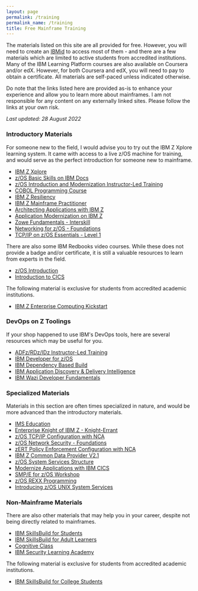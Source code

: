 ```yaml
---
layout: page
permalink: /training
permalink_name: /training
title: Free Mainframe Training
---
```


The materials listed on this site are all provided for free. However, you will need to create an [IBMid](https://www.ibm.com/account/) to access most of them - and there are a few materials which are limited to active students from accredited institutions. Many of the IBM Learning Platform courses are also available on Coursera and/or edX. However, for both Coursera and edX, you will need to pay to obtain a certificate. All materials are self-paced unless indicated otherwise.

Do note that the links listed here are provided as-is to enhance your experience and allow you to learn more about mainframes. I am not responsible for any content on any externally linked sites. Please follow the links at your own risk.

*Last updated: 28 August 2022*

### Introductory Materials

For someone new to the field, I would advise you to try out the IBM Z Xplore learning system. It came with access to a live z/OS machine for training, and would serve as the perfect introduction for someone new to mainframe.

- [IBM Z Xplore](https://www.ibm.com/community/z/talent/get-started/)
- [z/OS Basic Skills on IBM Docs](https://www.ibm.com/docs/en/zos-basic-skills)
- [z/OS Introduction and Modernization Instructor-Led Training](https://ibm.biz/zOSclass)
- [COBOL Programming Course](https://github.com/openmainframeproject/cobol-programming-course)
- [IBM Z Resiliency](https://ibm.ent.box.com/notes/707201944401?s=9cw8sa3abdwnzqizn6issyrykqaajwku)
- [IBM Z Mainframe Practitioner](https://ibm.ent.box.com/notes/665152643278?s=i740ojs99501junj6kotohnud5f9b9et)
- [Architecting Applications with IBM Z](https://ibm.ent.box.com/notes/912880565628?s=l8lecq1r0x2l3014qslq4zdj5eh0rg5i)
- [Application Modernization on IBM Z](https://ibm.ent.box.com/notes/912879485290?s=5593b9u4j2qcoxuol7u9hpzhdvdi9yq0)
- [Zowe Fundamentals - Interskill](https://www.interskill.com/course-catalog/Zowe-Fundamentals.html)
- [Networking for z/OS - Foundations](https://community.ibm.com/community/user/ibmz-and-linuxone/blogs/erin-zhang1/2019/12/10/digital-badge-networking-on-zos-foundations)
- [TCP/IP on z/OS Essentials - Level 1](https://community.ibm.com/community/user/ibmz-and-linuxone/blogs/erin-zhang1/2022/03/09/badge-tcpip-on-zos-essentials-level-1)

There are also some IBM Redbooks video courses. While these does not provide a badge and/or certificate, it is still a valuable resources to learn from experts in the field.

- [z/OS Introduction](https://www.redbooks.ibm.com/redbooks.nsf/redbookabstracts/crse0304.html)
- [Introduction to CICS](https://www.redbooks.ibm.com/abstracts/crse0303.html)

The following material is exclusive for students from accredited academic institutions.

- [IBM Z Enterprise Computing Kickstart](https://www.ibm.com/academic/technology/ibm-z)

### DevOps on Z Toolings

If your shop happened to use IBM's DevOps tools, here are several resources which may be useful for you.

- [ADFz/RDz/IDz Instructor-Led Training](https://ibm.github.io/mainframe-downloads/Training/adfz-instructor-led-learning.html)
- [IBM Developer for z/OS](https://ibm.github.io/mainframe-downloads/DevOps_Acceleration_Program/idz-self-paced-learning.html)
- [IBM Dependency Based Build](https://ibm.github.io/mainframe-downloads/Training/dbb-self-paced-learning.html)
- [IBM Application Discovery & Delivery Intelligence](https://ibm.github.io/mainframe-downloads/Training/addi-self-paced-learning.html)
- [IBM Wazi Developer Fundamentals](https://ibm.github.io/mainframe-downloads/Training/wazideveloper-self-paced-learning.html)

### Specialized Materials

Materials in this section are often times specialized in nature, and would be more advanced than the introductory materials.

- [IMS Education](https://imsdev.github.io/ims-education.html)
- [Enterprise Knight of IBM Z - Knight-Errant](https://community.ibm.com/community/user/ibmz-and-linuxone/blogs/sneha-kanaujia1/2021/06/03/knight-errant-knowledge-badge?CommunityKey=01ddfc0e-8a3c-4873-ad0b-76a90c1adcca)
- [z/OS TCP/IP Configuration with NCA](https://community.ibm.com/community/user/ibmz-and-linuxone/blogs/xiao-xia-mao1/2019/10/17/zos-tcpip-configuration-with-nca-digital-badge)
- [z/OS Network Security - Foundations](https://community.ibm.com/community/user/ibmz-and-linuxone/blogs/flora-gui1/2020/07/06/digital-badge-zos-network-security-foundations)
- [zERT Policy Enforcement Configuration with NCA](https://community.ibm.com/community/user/ibmz-and-linuxone/blogs/xiao-xia-mao1/2021/12/14/ncazert-badge)
- [IBM Z Common Data Provider V2.1](https://community.ibm.com/community/user/ibmz-and-linuxone/blogs/qiao-sun1/2020/04/01/the-course-and-badge-for-zcdp)
- [z/OS System Services Structure](https://ibm.ent.box.com/notes/977204467990?s=rqjswp8h4b70nlopq98h17vcn62kwog3)
- [Modernize Applications with IBM CICS](https://ibm.box.com/s/r9tp8fqwcq17ywa082l5q5teg6whfv2s)
- [SMP/E for z/OS Workshop](https://ibm.ent.box.com/notes/978258490611?s=t0oq41rbw3oorj8lvddvmaqldf981wm0)
- [z/OS REXX Programming](https://ibm.ent.box.com/notes/805789531950?s=nezxdyni6rye5xaowla3oxwd5qegekzz)
- [Introducing z/OS UNIX System Services](https://ibm.ent.box.com/notes/855330843990?s=zzt2h9eq4z8dtt0ud8u8dw6ue11jiky0)

### Non-Mainframe Materials

There are also other materials that may help you in your career, despite not being directly related to mainframes.

- [IBM SkillsBuild for Students](https://skillsbuild.org/students)
- [IBM SkillsBuild for Adult Learners](https://skillsbuild.org/adult-learners)
- [Cognitive Class](https://cognitiveclass.ai/)
- [IBM Security Learning Academy](https://www.securitylearningacademy.com/)

The following material is exclusive for students from accredited academic institutions.

- [IBM SkillsBuild for College Students](https://skillsbuild.org/college-students)